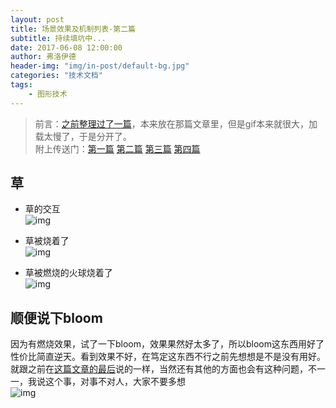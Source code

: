 ```yaml
---
layout: post
title: 场景效果及机制列表-第二篇
subtitle: 持续填坑中...
date: 2017-06-08 12:00:00
author: 弗洛伊德
header-img: "img/in-post/default-bg.jpg"
categories: "技术文档"
tags:
    - 图形技术
---
```



> 前言：[之前整理过了一篇](/2017/06/05/list-shader-scene)，本来放在那篇文章里，但是gif本来就很大，加载太慢了，于是分开了。   
> 附上传送门：[第一篇](/2017/06/05/list-shader-scene) [第二篇](/2017/06/08/list-shader-scene-2) [第三篇](/2017/06/13/list-shader-scene-3) [第四篇](/2017/06/14/list-shader-scene-4)

<!-- more -->
    
## 草
- 草的交互  
    ![img](/img/in-post/list-render-demo/grass-interaction.gif)  
    
- 草被烧着了  
    ![img](/img/in-post/list-render-demo/grass-burn.gif)  

- 草被燃烧的火球烧着了  
    ![img](/img/in-post/list-render-demo/grass-burn-interaction.gif)  
    
## 顺便说下bloom
因为有燃烧效果，试了一下bloom，效果果然好太多了，所以bloom这东西用好了性价比简直逆天。看到效果不好，在笃定这东西不行之前先想想是不是没有用好。就跟之前在[这篇文章的最后](https://ixulin.github.io/2017/05/03/talk-bake-in-unity/#题外的感悟)说的一样，当然还有其他的方面也会有这种问题，不一一，我说这个事，对事不对人，大家不要多想   
    ![img](/img/in-post/list-render-demo/grass-burn-bloom.png)  
    
    
